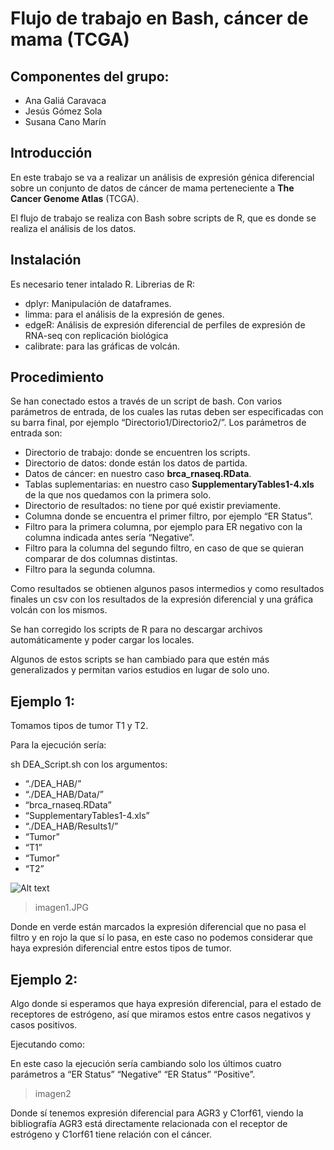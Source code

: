 # Flujo de trabajo en  Bash, cáncer de mama (TCGA)

## Componentes del grupo:
- Ana Galiá Caravaca
- Jesús Gómez Sola
- Susana Cano Marín

## Introducción

En este trabajo se va a realizar un análisis de expresión génica diferencial sobre un conjunto de datos de cáncer de mama perteneciente a **The Cancer Genome Atlas** (TCGA).


El flujo de trabajo se realiza con Bash sobre scripts de R, que es donde se realiza el análisis de los datos.

## Instalación

Es necesario tener intalado R.
Librerias de R:
- dplyr: Manipulación de dataframes.
- limma: para el análisis de la expresión de genes.
- edgeR: Análisis de expresión diferencial de perfiles de expresión de RNA-seq con replicación biológica
- calibrate: para las gráficas de volcán.

## Procedimiento

Se han conectado estos a través de un script de bash. Con varios parámetros de entrada, de los cuales las rutas deben ser especificadas con su barra final, por ejemplo “Directorio1/Directorio2/”. Los parámetros de entrada son:
- Directorio de trabajo: donde se encuentren los scripts.
- Directorio de datos: donde están los datos de partida.
- Datos de cáncer: en nuestro caso **brca_rnaseq.RData**.
- Tablas suplementarias: en nuestro caso **SupplementaryTables1-4.xls** de la que nos quedamos con la primera solo.
- Directorio de resultados: no tiene por qué existir previamente.
- Columna donde se encuentra el primer filtro, por ejemplo “ER Status”.
- Filtro para la primera columna, por ejemplo para ER negativo con la columna indicada antes sería “Negative”.
- Filtro para la columna del segundo filtro, en caso de que se quieran comparar de dos columnas distintas.
- Filtro para la segunda columna.

Como resultados se obtienen algunos pasos intermedios y como resultados finales un csv con los resultados de la expresión diferencial y una gráfica volcán con los mismos.

Se han corregido los scripts de R para no descargar archivos automáticamente y poder cargar los locales.

Algunos de estos scripts se han cambiado para que estén más generalizados y permitan varios estudios en lugar de solo uno.

## Ejemplo 1:
Tomamos tipos de tumor T1 y T2.

Para la ejecución sería:

sh DEA_Script.sh con los argumentos:

- “./DEA_HAB/”
- “./DEA_HAB/Data/”
- “brca_rnaseq.RData”
- “SupplementaryTables1-4.xls”
- “./DEA_HAB/Results1/”
- “Tumor”
- “T1”
- “Tumor”
- “T2”

![Alt text](relative/path/to/ejemplo1.JPG?raw=true "Ejemplo1")
> imagen1.JPG



Donde en verde están marcados la expresión diferencial que no pasa el filtro y en rojo la que sí lo pasa, en este caso no podemos considerar que haya expresión diferencial entre estos tipos de tumor.

## Ejemplo 2:

Algo donde si esperamos que haya expresión diferencial, para el estado de receptores de estrógeno, así que miramos estos entre casos negativos y casos positivos.

Ejecutando como:

En este caso la ejecución sería cambiando solo los últimos cuatro parámetros a “ER Status” “Negative” “ER Status” “Positive”.

>imagen2

Donde sí tenemos expresión diferencial para AGR3 y C1orf61, viendo la bibliografía AGR3 está directamente relacionada con el receptor de estrógeno y C1orf61 tiene relación con el cáncer.